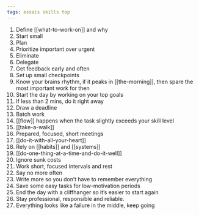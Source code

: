 ```yaml
---
tags: essais skills top
---
```



1. Define [[what-to-work-on]] and why
2. Start small
3. Plan
4. Prioritize important over urgent
5. Eliminate
6. Delegate
7. Get feedback early and often
8. Set up small checkpoints
9. Know your brains rhythm, if it peaks in [[the-morning]], then spare the most important work for then 
10. Start the day by working on your top goals
11. If less than 2 mins, do it right away
9. Draw a deadline
12. Batch work
13. [[flow]] happens when the task slightly exceeds your skill level 
13. [[take-a-walk]]
14. Prepared, focused, short meetings
15. [[do-it-with-all-your-heart]]
16. Rely on [[habits]] and [[systems]]
17. [[do-one-thing-at-a-time-and-do-it-well]]
18. Ignore sunk costs
19. Work short, focused intervals and rest
20. Say no more often
21. Write more so you don’t have to remember everything
22. Save some easy tasks for low-motivation periods
23. End the day with a cliffhanger so it’s easier to start again
24. Stay professional, responsible and reliable.
25. Everything looks like a failure in the middle, keep going